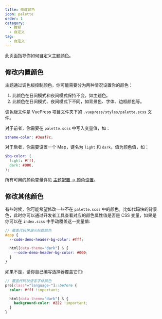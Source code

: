 ```yaml
---
title: 修改颜色
icon: palette
order: 1
category:
  - 教程
  - 自定义
tag:
  - 自定义
---
```


此页面指导你如何自定义主题颜色。

<!-- more -->

## 修改内置颜色

主题通过调色板控制颜色，你可能需要分为两种情况设置你的颜色：

1. 此颜色在日间模式和夜间模式保持不变，如主题色。
2. 此颜色在日间模式、夜间模式下不同，如背景色、字体、边框颜色等。

调色板文件是 VuePress 项目文件夹下的 `.vuepress/styles/palette.scss` 文件。

对于前者，你需要在 `palette.scss` 中写入变量值，如：

```scss title=".vuepress/styles/palette.scss"
$theme-color: #3eaf7c;
```

对于后者，你需要设置一个 Map，键名为 `light` 和 `dark`，值为颜色值，如：

```scss title=".vuepress/styles/palette.scss"
$bg-color: (
  light: #fff,
  dark: #000,
);
```

所有可用的颜色变量详见 [主题配置 → 颜色设置](../../config/style.md#颜色设置)。

## 修改其他颜色

有些时候，你可能希望修改一些不在 `palette.scss` 中的颜色，比如代码块的背景色，此时你可以通过开发者工具查看对应的颜色属性值是否是 CSS 变量，如果是你可以在 `index.scss` 中手动覆盖这一变量值:

```scss title=".vuepress/styles/index.scss"
// 覆盖代码块演示标题颜色
#app {
  --code-demo-header-bg-color: #fff;

  html[data-theme="dark"] & {
    --code-demo-header-bg-color: #000;
  }
}
```

如果不是，请你自己编写选择器覆盖它们:

```scss title=".vuepress/styles/index.scss"
// 覆盖代码块语言字体颜色
pre[class*="language-"]::before {
  color: #fff !important;

  html[data-theme="dark"] & {
    background-color: #222 !important;
  }
}
```
